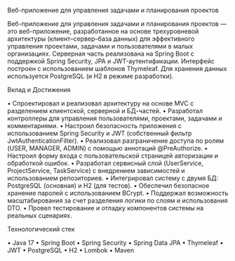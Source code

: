 Веб-приложение для управления задачами и планирования
проектов

Веб-приложение для управления задачами и планирования
проектов — это веб-приложение, разработанное на основе трехуровневой архитектуры (клиент–сервер–база данных) для эффективного управления проектами, задачами и пользователями в малых организациях. 
Серверная часть реализована на Spring Boot с поддержкой Spring Security, JPA и JWT-аутентификации. 
Интерфейс построен с использованием шаблонов Thymeleaf. 
Для хранения данных используется PostgreSQL (и H2 в режиме разработки).

Вклад и Достижения

• Спроектировал и реализовал архитектуру на основе MVC с разделением клиентской, серверной и БД-частей.
• Разработал контроллеры для управления пользователями, проектами, задачами и комментариями.
• Настроил безопасность приложения с использованием Spring Security и JWT (собственный фильтр JwtAuthenticationFilter).
• Реализовал разграничение доступа по ролям (USER, MANAGER, ADMIN) с помощью аннотаций @PreAuthorize.
• Настроил форму входа с пользовательской страницей авторизации и обработкой ошибок.
• Разработал сервисный слой (UserService, ProjectService, TaskService) с внедрением зависимостей и использованием репозиториев.
• Интегрировал систему с двумя БД: PostgreSQL (основная) и H2 (для тестов).
• Обеспечил безопасное хранение паролей с использованием BCrypt.
• Поддержал возможность масштабирования за счет разделения логики по слоям и использования DTO.
• Провел тестирование и отладку компонентов системы на реальных сценариях.

Технологический стек

• Java 17
• Spring Boot
• Spring Security
• Spring Data JPA
• Thymeleaf
• JWT
• PostgreSQL
• H2
• Lombok
• Maven
